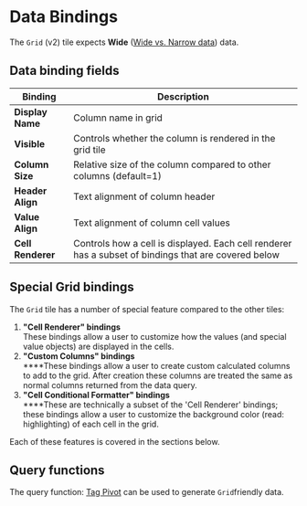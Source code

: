# Data Bindings

The `Grid` (v2) tile expects **Wide** ([Wide vs. Narrow data](../../query-functions/overview/wide-vs.-narrow-data.md)) data.

## Data binding fields

| Binding           | Description                                                                                          |
| ----------------- | ---------------------------------------------------------------------------------------------------- |
| **Display Name**  | Column name in grid                                                                                  |
| **Visible**       | Controls whether the column is rendered in the grid tile                                             |
| **Column Size**   | Relative size of the column compared to other columns (default=1)                                    |
| **Header Align**  | Text alignment of column header                                                                      |
| **Value Align**   | Text alignment of column cell values                                                                 |
| **Cell Renderer** | Controls how a cell is displayed. Each cell renderer has a subset of bindings that are covered below |

## Special Grid bindings

The `Grid` tile has a number of special feature compared to the other tiles:&#x20;

1. **"Cell Renderer" bindings**\
   These bindings allow a user to customize how the values (and special value objects) are displayed in the cells.
2. **"Custom Columns" bindings**\
   ****These bindings allow a user to create custom calculated columns to add to the grid. After creation these columns are treated the same as normal columns returned from the data query.
3. **"Cell Conditional Formatter" bindings**\
   ****These are technically a subset of the 'Cell Renderer' bindings; these bindings allow a user to customize the background color (read: highlighting) of each cell in the grid.

Each of these features is covered in the sections below.

## Query functions

The query function: [Tag Pivot](../../query-functions/tag-pivot.md) can be used to generate `Grid`friendly data.
